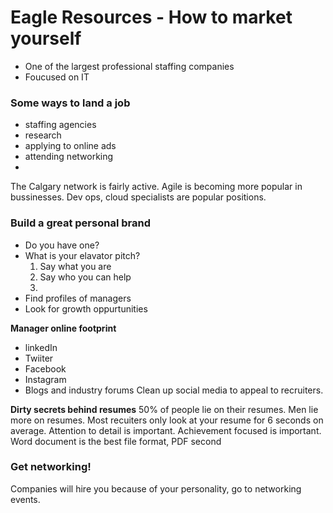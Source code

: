 # Eagle Resources - How to market yourself

* One of the largest professional staffing companies
* Foucused on IT

### Some ways to land a job

* staffing agencies
* research
* applying to online ads
* attending networking
* 
The Calgary network is fairly active. 
Agile is becoming more popular in bussinesses. Dev ops, cloud specialists are popular positions.

### Build a great personal brand

* Do you have one?
* What is your elavator pitch?
    1. Say what you are
    2. Say who you can help
    3. 
* Find profiles of managers
* Look for growth oppurtunities

**Manager online footprint**
* linkedIn
* Twiiter
* Facebook
* Instagram
* Blogs and industry forums
Clean up social media to appeal to recruiters.

**Dirty secrets behind resumes**
50% of people lie on their resumes.
Men lie more on resumes.
Most recuiters only look at your resume for 6 seconds on average.
Attention to detail is important.
Achievement focused is important.
Word document is the best file format, PDF second
### Get networking!
Companies will hire you because of your personality, go to networking events.

